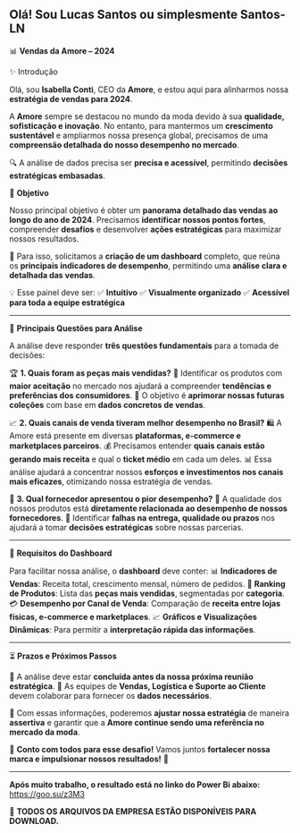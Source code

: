 ## Olá! Sou Lucas Santos ou simplesmente Santos-LN ##
 
 📊 **Vendas da Amore – 2024**

 ✨ Introdução

Olá, sou **Isabella Conti**, CEO da **Amore**, e estou aqui para alinharmos nossa **estratégia de vendas para 2024**.

A **Amore** sempre se destacou no mundo da moda devido à sua **qualidade, sofisticação e inovação**. No entanto, para mantermos um **crescimento sustentável** e ampliarmos nossa presença global, precisamos de uma **compreensão detalhada do nosso desempenho no mercado**.

🔍 A análise de dados precisa ser **precisa e acessível**, permitindo **decisões estratégicas embasadas**.


 🎯 **Objetivo**

Nosso principal objetivo é obter um **panorama detalhado das vendas ao longo do ano de 2024**. Precisamos **identificar nossos pontos fortes**, compreender **desafios** e desenvolver **ações estratégicas** para maximizar nossos resultados.

📌 Para isso, solicitamos a **criação de um dashboard** completo, que reúna os **principais indicadores de desempenho**, permitindo uma **análise clara e detalhada das vendas**. 

💡 Esse painel deve ser:
✅ **Intuitivo**
✅ **Visualmente organizado**
✅ **Acessível para toda a equipe estratégica**

---

 🔎 **Principais Questões para Análise**

A análise deve responder **três questões fundamentais** para a tomada de decisões:

 🏆 **1. Quais foram as peças mais vendidas?**
📌 Identificar os produtos com **maior aceitação** no mercado nos ajudará a compreender **tendências e preferências dos consumidores**.
📌 O objetivo é **aprimorar nossas futuras coleções** com base em **dados concretos de vendas**.

 📈 **2. Quais canais de venda tiveram melhor desempenho no Brasil?**
🛍️ A Amore está presente em diversas **plataformas, e-commerce e marketplaces parceiros**.
💰 Precisamos entender **quais canais estão gerando mais receita** e qual o **ticket médio** em cada um deles.
📊 Essa análise ajudará a concentrar nossos **esforços e investimentos nos canais mais eficazes**, otimizando nossa estratégia de vendas.

 🚨 **3. Qual fornecedor apresentou o pior desempenho?**
🔹 A qualidade dos nossos produtos está **diretamente relacionada ao desempenho de nossos fornecedores**.
🔹 Identificar **falhas na entrega, qualidade ou prazos** nos ajudará a tomar **decisões estratégicas** sobre nossas parcerias.

---

 📌 **Requisitos do Dashboard**

Para facilitar nossa análise, o **dashboard** deve conter:
📊 **Indicadores de Vendas**: Receita total, crescimento mensal, número de pedidos.
🏅 **Ranking de Produtos**: Lista das **peças mais vendidas**, segmentadas por **categoria**.
💳 **Desempenho por Canal de Venda**: Comparação de **receita entre lojas físicas, e-commerce e marketplaces**.
📈 **Gráficos e Visualizações Dinâmicas**: Para permitir a **interpretação rápida das informações**.

---

 ⏳ **Prazos e Próximos Passos**

📌 A análise deve estar **concluída antes da nossa próxima reunião estratégica**.
📌 As equipes de **Vendas, Logística e Suporte ao Cliente** devem colaborar para fornecer os **dados necessários**.

📢 Com essas informações, poderemos **ajustar nossa estratégia** de maneira **assertiva** e garantir que a **Amore continue sendo uma referência no mercado da moda**.

👥 **Conto com todos para esse desafio!** Vamos juntos **fortalecer nossa marca e impulsionar nossos resultados!** 🚀

---
**Após muito trabalho, o resultado está no linko do Power Bi abaixo:**
https://goo.su/z3M3

📂 **TODOS OS ARQUIVOS DA EMPRESA ESTÃO DISPONÍVEIS PARA DOWNLOAD.**
